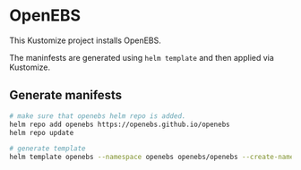# OpenEBS
This Kustomize project installs OpenEBS.

The maninfests are generated using `helm template` and then applied via Kustomize.

## Generate manifests
```sh
# make sure that openebs helm repo is added.
helm repo add openebs https://openebs.github.io/openebs
helm repo update

# generate template
helm template openebs --namespace openebs openebs/openebs --create-namespace --values base/values.yaml > base/manifests.yaml
```
